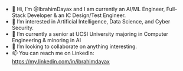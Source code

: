 - 👋 Hi, I’m @IbrahimDayax and I am currently an AI/ML Engineer, Full-Stack Developer & an IC Design/Test Engineer.
- 👀 I’m interested in Artificial Intelligence, Data Science, and Cyber Security.
- 🌱 I’m currently a senior at UCSI University majoring in Computer Engineering & minoring in AI
- 💞️ I’m looking to collaborate on anything interesting.
- 📫 You can reach me on LinkedIn: https://my.linkedin.com/in/ibrahimdayax

<!---
IbrahimDayax/IbrahimDayax is a ✨ special ✨ repository because its `README.md` (this file) appears on your GitHub profile.
You can click the Preview link to take a look at your changes.
--->
